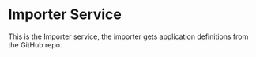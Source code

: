 # Importer Service

This is the Importer service, the importer gets application definitions from the GitHub repo.